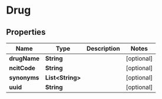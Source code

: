 

# Drug


## Properties

| Name | Type | Description | Notes |
|------------ | ------------- | ------------- | -------------|
|**drugName** | **String** |  |  [optional] |
|**ncitCode** | **String** |  |  [optional] |
|**synonyms** | **List&lt;String&gt;** |  |  [optional] |
|**uuid** | **String** |  |  [optional] |



